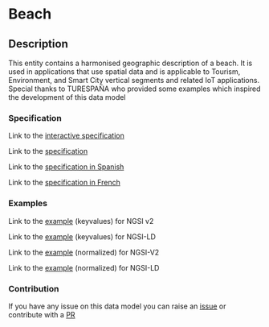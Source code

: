 # Beach

## Description 

This entity contains a harmonised geographic description of a beach. It is used in applications that use
spatial data and is applicable to Tourism, Environment, and Smart City vertical segments and related IoT
applications. Special thanks to TURESPAÑA who provided some examples which inspired the development of this data model

### Specification

Link to the [interactive specification](https://swagger.lab.fiware.org/?url=https://smart-data-models.github.io/dataModel.PointOfInterest/Beach/swagger.yaml)

Link to the [specification](https://github.com/smart-data-models/dataModel.PointOfInterest/blob/master/Beach/doc/spec.md)

Link to the [specification in Spanish](https://github.com/smart-data-models/dataModel.PointOfInterest/blob/master/Beach/doc/spec_ES.md)

Link to the [specification in French](https://github.com/smart-data-models/dataModel.PointOfInterest/blob/master/Beach/doc/spec_FR.md)
### Examples

Link to the [example](https://smart-data-models.github.io/dataModel.PointOfInterest/Beach/examples/example.json) (keyvalues) for NGSI v2

Link to the [example](https://smart-data-models.github.io/dataModel.PointOfInterest/Beach/examples/example.jsonld) (keyvalues) for NGSI-LD

Link to the [example](https://smart-data-models.github.io/dataModel.PointOfInterest/Beach/examples/example-normalized.json) (normalized) for NGSI-V2

Link to the [example](https://smart-data-models.github.io/dataModel.PointOfInterest/Beach/examples/example-normalized.jsonld) (normalized) for NGSI-LD
### Contribution

 If you have any issue on this data model you can raise an [issue](https://github.com/smart-data-models/dataModel.PointOfInterest/issues)  or contribute with a [PR](https://github.com/smart-data-models/dataModel.PointOfInterest/pulls)